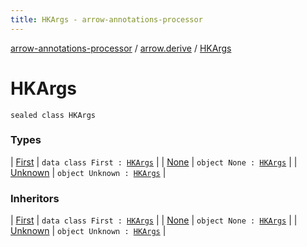 ```yaml
---
title: HKArgs - arrow-annotations-processor
---
```


[arrow-annotations-processor](../../index.html) / [arrow.derive](../index.html) / [HKArgs](./index.html)

# HKArgs

`sealed class HKArgs`

### Types

| [First](-first/index.html) | `data class First : `[`HKArgs`](./index.html) |
| [None](-none.html) | `object None : `[`HKArgs`](./index.html) |
| [Unknown](-unknown.html) | `object Unknown : `[`HKArgs`](./index.html) |

### Inheritors

| [First](-first/index.html) | `data class First : `[`HKArgs`](./index.html) |
| [None](-none.html) | `object None : `[`HKArgs`](./index.html) |
| [Unknown](-unknown.html) | `object Unknown : `[`HKArgs`](./index.html) |

